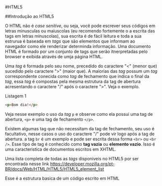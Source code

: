 #HTML5 

##Introdução ao HTML5

O HTML não é *case senitive*, ou seja, você pode escrever seus códigos em letras minusculas ou maiuscolas (eu recomendo fortemente o a escrita das tags em letras minuscolas), sua escrita é de fácil leitura e toda a sua estrurua é baseada em *tags*  que são elementos que informam ao navegador como ele renderizar determinda informação. Uma documento HTML é formado por um conjunto de tags que serão itnerpretadas pelo browser e exibida através de umja página HTML.

Uma *tag* é formada pelo seu nome, precedido do caractere "<" (menor que) sucedido pelo caractere ">" (maior que). A maiorias das *tag* possum um *tag* correspondente conecida como *tag* de fechamento que indica o final da *tag*, essa *tag* é compostas pela mesma estrutura da tag de abertura acresentando o caractere "/" após o caractere ">". Veja o exemplo.

Listagem 1
```html
<p>Bom dia!</p>
```
Veja nesse exemplo o uso da *tag* `p` e observe como ela possui uma tag de abertura, `<p>` e uma tag de fechamento `</p>`.

Existem algumas tag que não necessitam da tag de fechamento, seu uso é facultativo, nesse casos o uso do caractere  "/" pode vir logo após a tag de abertura. a tag `br` é um exemplo e pode ser escrita dessa forma `<br>` ou `<br />`. Esse tipo de tag é conhecido como **tag vazia** ou **elemento vazio**. Isso é uma caracteristica de documentos escritos em XHTML.

Uma lista completa de todas as *tags* disponiveis no HTML5 por ser encontrada nesse link https://developer.mozilla.org/pt-BR/docs/Web/HTML/HTML5/HTML5_element_list


Esse é a estrutura basica de um código escrito em HTML




